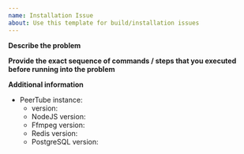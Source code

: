 ```yaml
---
name: Installation Issue
about: Use this template for build/installation issues
---
```


<!--
Please read the FAQ.md first.
Please make sure your issue doesn't stem from a third-party package.
Please search among past open/closed issues for a similar one beforehand.

All done? Then please fill the following mandatory form to help us triage your issue.
-->

**Describe the problem**

**Provide the exact sequence of commands / steps that you executed before running into the problem**

**Additional information**

* PeerTube instance:
  * version:
  * NodeJS version:
  * Ffmpeg version:
  * Redis version:
  * PostgreSQL version:

<!--
Include any logs or source code that would be helpful to diagnose the problem. If including tracebacks, please include the full traceback. Large logs and files should be attached, not pasted.

Don't forget to check `journalctl` or `/var/www/peertube/storage/logs/`
-->
